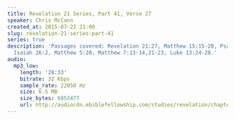 ```yaml
---
title: Revelation 21 Series, Part 41, Verse 27
speaker: Chris McCann
created_at: 2015-07-22 21:00
slug: revelation-21-series-part-41
series: true
description: 'Passages covered: Revelation 21:27, Matthew 15:15-20, Psalm 118:19-20,
  Isaiah 26:2, Matthew 5:20, Matthew 7:13-14,21-23, Luke 13:24-28.'
audio:
  mp3_low:
    length: '28:33'
    bitrate: 32 Kbps
    sample_rate: 22050 Hz
    size: 6.5 MB
    size_bytes: 6853477
    url: http://audiocdn.ebiblefellowship.com/studies/revelation/chapter-21/2015.07.22_McCann_-_Revelation_21_Series_Part_41.mp3
---
```

